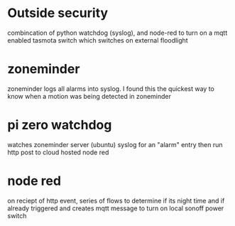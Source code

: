 # Outside security
combincation of python watchdog (syslog), and node-red to turn on a mqtt enabled tasmota switch which switches on external floodlight

# zoneminder
zoneminder logs all alarms into syslog. I found this the quickest way to know when a motion was being detected in zoneminder

# pi zero watchdog
watches zoneminder server (ubuntu) syslog for an "alarm" entry then run http post to cloud hosted node red

# node red
on reciept of http event, series of flows to determine if its night time and if already triggered and creates mqtt message to turn on local sonoff power switch
